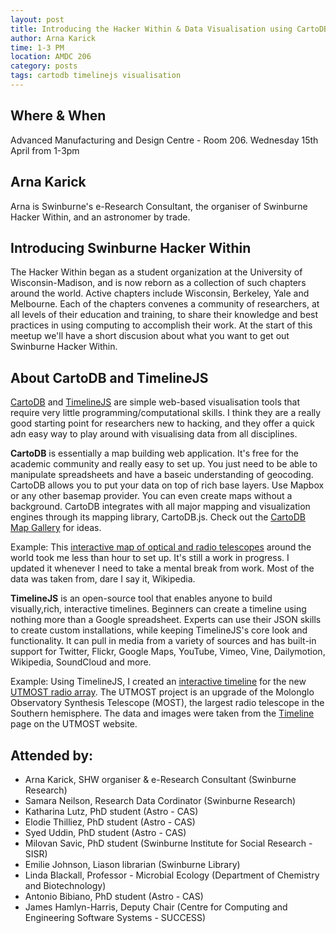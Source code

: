 ```yaml
---
layout: post
title: Introducing the Hacker Within & Data Visualisation using CartoDB and TimelineJS
author: Arna Karick
time: 1-3 PM
location: AMDC 206
category: posts
tags: cartodb timelinejs visualisation
---
```


## Where & When

Advanced Manufacturing and Design Centre - Room 206. Wednesday 15th April from 1-3pm

## Arna Karick 

Arna is Swinburne's e-Research Consultant, the organiser of Swinburne Hacker Within, and an astronomer by trade. 

## Introducing Swinburne Hacker Within 

The Hacker Within began as a student organization at the University of Wisconsin-Madison, and is now reborn as a collection of such chapters around the world. Active chapters include Wisconsin, Berkeley, Yale and Melbourne. Each of the chapters convenes a community of researchers, at all levels of their education and training, to share their knowledge and best practices in using computing to accomplish their work. At the start of this meetup we'll have a short discusion about what you want to get out Swinburne Hacker Within.

## About CartoDB and TimelineJS

<a href="http://cartodb.com">CartoDB</a> and <a href="http://timeline.knightlab.com">TimelineJS</a> are simple web-based visualisation tools that require very little programming/computational skills. I think they are a really good starting point for researchers new to hacking, and they offer a quick adn easy way to play around with visualising data from all disciplines.

**CartoDB** is essentially a map building web application. It's free for the academic community and really easy to set up. You just need to be able to manipulate spreadsheets and have a baseic understanding of geocoding. CartoDB allows you to put your data on top of rich base layers. Use Mapbox or any other basemap provider. You can even create maps without a background. CartoDB integrates with all major mapping and visualization engines through its mapping library, CartoDB.js.  Check out the <a href="http://cartodb.com/gallery/">CartoDB Map Gallery</a> for ideas. 

Example: This <a href="http://drarnakarick.cartodb.com/viz/9eefe1ba-179b-11e4-af10-0e10bcd91c2b/public_map?title=true&description=true&search=false&shareable=true&cartodb_logo=true&layer_selector=false&legends=true&scrollwheel=true&fullscreen=true&sublayer_options=1&sql=&zoom=2&center_lat=25.77189348043032&center_lon=0"> interactive map of optical and radio telescopes</a> around the world took me less than hour to set up. It's still a work in progress. I updated it whenever I need to take a mental break from work. Most of the data was taken from, dare I say it, Wikipedia.

**TimelineJS** is an open-source tool that enables anyone to build visually,rich, interactive timelines. Beginners can create a timeline using nothing more than a Google spreadsheet. Experts can use their JSON skills to create custom installations, while keeping TimelineJS's core look and functionality. It can pull in media from a variety of sources and has built-in support for Twitter, Flickr, Google Maps, YouTube, Vimeo, Vine, Dailymotion, Wikipedia, SoundCloud and more.

Example: Using TimelineJS, I created an  <a href="http://cdn.knightlab.com/libs/timeline/latest/embed/index.html?source=1Ew3qdqfPaDemmBy0zsdyBlL0QFCulJKqL_4Kea_AMWw&font=Bevan-PotanoSans&maptype=toner&lang=en&start_zoom_adjust=2&height=650"> interactive timeline</a> for the new <a href="http://astronomy.swin.edu.au/research/utmost">UTMOST radio array</a>. The UTMOST project is an upgrade of the Molonglo Observatory Synthesis Telescope (MOST), the largest radio telescope in the Southern hemisphere. The data and images were taken from the <a href="http://astronomy.swin.edu.au/research/utmost/?page_id=312">Timeline</a> page on the UTMOST website. 


## Attended by:
<ul>
<li>Arna Karick, SHW organiser & e-Research Consultant (Swinburne Research)</li>
<li>Samara Neilson, Research Data Cordinator (Swinburne Research)</li>
<li>Katharina Lutz, PhD student (Astro - CAS)</li>
<li>Elodie Thilliez, PhD student (Astro - CAS)</li>
<li>Syed Uddin, PhD student (Astro - CAS)</li>
<li>Milovan Savic, PhD student (Swinburne Institute for Social Research - SISR)</li>
<li>Emilie Johnson, Liason librarian (Swinburne Library)</li>
<li>Linda Blackall, Professor - Microbial Ecology (Department of Chemistry and Biotechnology)</li>
<li>Antonio Bibiano, PhD student (Astro - CAS)</li>
<li>James Hamlyn-Harris, Deputy Chair (Centre for Computing and Engineering Software Systems - SUCCESS)</li>
</ul>
